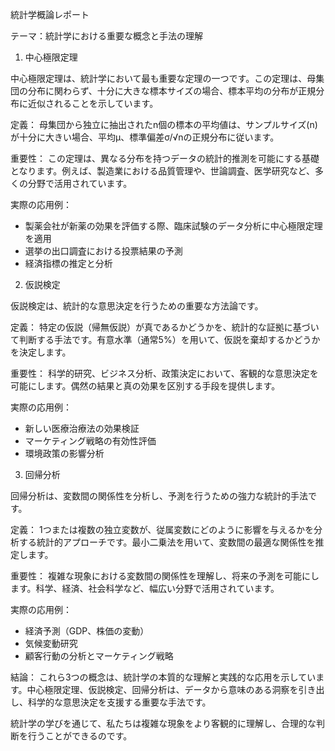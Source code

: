 統計学概論レポート

テーマ：統計学における重要な概念と手法の理解

1. 中心極限定理

中心極限定理は、統計学において最も重要な定理の一つです。この定理は、母集団の分布に関わらず、十分に大きな標本サイズの場合、標本平均の分布が正規分布に近似されることを示しています。

定義：
母集団から独立に抽出されたn個の標本の平均値は、サンプルサイズ(n)が十分に大きい場合、平均μ、標準偏差σ/√nの正規分布に従います。

重要性：
この定理は、異なる分布を持つデータの統計的推測を可能にする基礎となります。例えば、製造業における品質管理や、世論調査、医学研究など、多くの分野で活用されています。

実際の応用例：
- 製薬会社が新薬の効果を評価する際、臨床試験のデータ分析に中心極限定理を適用
- 選挙の出口調査における投票結果の予測
- 経済指標の推定と分析

2. 仮説検定

仮説検定は、統計的な意思決定を行うための重要な方法論です。

定義：
特定の仮説（帰無仮説）が真であるかどうかを、統計的な証拠に基づいて判断する手法です。有意水準（通常5%）を用いて、仮説を棄却するかどうかを決定します。

重要性：
科学的研究、ビジネス分析、政策決定において、客観的な意思決定を可能にします。偶然の結果と真の効果を区別する手段を提供します。

実際の応用例：
- 新しい医療治療法の効果検証
- マーケティング戦略の有効性評価
- 環境政策の影響分析

3. 回帰分析

回帰分析は、変数間の関係性を分析し、予測を行うための強力な統計的手法です。

定義：
1つまたは複数の独立変数が、従属変数にどのように影響を与えるかを分析する統計的アプローチです。最小二乗法を用いて、変数間の最適な関係性を推定します。

重要性：
複雑な現象における変数間の関係性を理解し、将来の予測を可能にします。科学、経済、社会科学など、幅広い分野で活用されています。

実際の応用例：
- 経済予測（GDP、株価の変動）
- 気候変動研究
- 顧客行動の分析とマーケティング戦略

結論：
これら3つの概念は、統計学の本質的な理解と実践的な応用を示しています。中心極限定理、仮説検定、回帰分析は、データから意味のある洞察を引き出し、科学的な意思決定を支援する重要な手法です。

統計学の学びを通じて、私たちは複雑な現象をより客観的に理解し、合理的な判断を行うことができるのです。